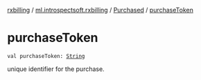 [rxbilling](../../index.md) / [ml.introspectsoft.rxbilling](../index.md) / [Purchased](index.md) / [purchaseToken](./purchase-token.md)

# purchaseToken

`val purchaseToken: `[`String`](https://kotlinlang.org/api/latest/jvm/stdlib/kotlin/-string/index.html)

unique identifier for the purchase.

